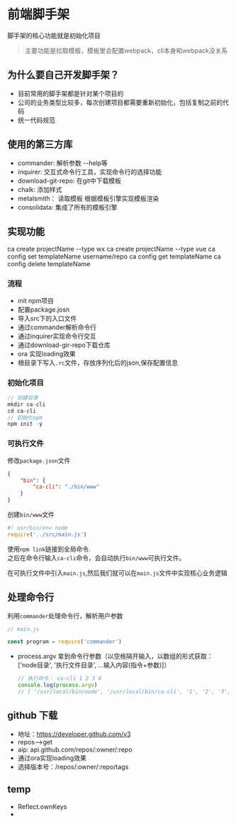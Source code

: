 # 前端脚手架
脚手架的核心功能就是初始化项目  
> 主要功能是拉取模板，模板里会配置webpack，cli本身和webpack没关系

## 为什么要自己开发脚手架？
- 目前常用的脚手架都是针对某个项目的
- 公司的业务类型比较多，每次创建项目都需要重新初始化，包括复制之前的代码
- 统一代码规范

## 使用的第三方库
- commander: 解析参数  --help等
- inquirer: 交互式命令行工具，实现命令行的选择功能
- download-git-repo: 在git中下载模板
- chalk: 添加样式
- metalsmith： 读取模板 根据模板引擎实现模板渲染
- consolidata: 集成了所有的模板引擎

## 实现功能
ca create projectName --type wx
ca create projectName  --type vue
ca config set templateName username/repo
ca config get templateName
ca config delete templateName

### 流程
- init npm项目
- 配置package.josn
- 导入src下的入口文件
- 通过commander解析命令行
- 通过inquirer实现命令行交互
- 通过download-gir-repo下载仓库
- ora 实现loading效果
- 根目录下写入`.rc`文件，存放序列化后的json,保存配置信息

### 初始化项目
```js
// 创建目录
mkdir ca-cli
cd ca-cli
// 初始化npm
npm init -y
```
### 可执行文件
修改`package.json`文件
```json
{
    "bin": {
        "ca-cli": "./bin/www"
    }
}
```
创建`bin/www`文件
```js
#! usr/bin/env node
require('../src/main.js')
```
使用`npm link`链接到全局命令.  
之后在命令行输入`ca-cli`命令，会自动执行`bin/www`可执行文件。  

在可执行文件中引入`main.js`,然后我们就可以在`main.js`文件中实现核心业务逻辑

## 处理命令行
利用`commander`处理命令行，解析用户参数
```js
// main.js

const program = require('commander')

```

- process.argv  拿到命令行参数（以空格隔开输入，以数组的形式获取： ['node目录', '执行文件目录', ...输入内容(指令+参数)]）
    ```js
    // 执行命令： ca-cli 1 2 3 4
    console.log(process.argv)
    // [ '/usr/local/bin/node', '/usr/local/bin/ca-cli', '1', '2', '3', '4' ]
    ```

## github 下载
- 地址：https://developer.github.com/v3
- repos-->get
- aip: api.github.com/repos/:owner/:repo
- 通过ora实现loading效果
- 选择版本号：/repos/:owner/:repo/tags

## temp
- Reflect.ownKeys
- 